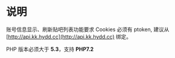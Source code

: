 # 说明
账号信息显示、刷新贴吧列表功能要求 Cookies 必须有 ptoken, 建议从 [http://api.kk.hydd.cc](http://api.kk.hydd.cc) 绑定。

PHP 版本必须大于 **5.3**，支持 **PHP7.2**
